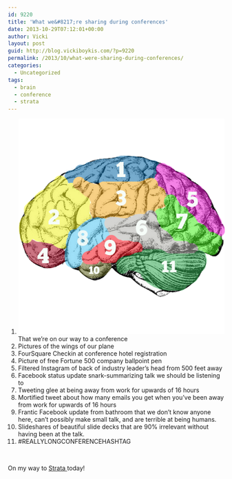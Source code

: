 ```yaml
---
id: 9220
title: 'What we&#8217;re sharing during conferences'
date: 2013-10-29T07:12:01+00:00
author: Vicki
layout: post
guid: http://blog.vickiboykis.com/?p=9220
permalink: /2013/10/what-were-sharing-during-conferences/
categories:
  - Uncategorized
tags:
  - brain
  - conference
  - strata
---
```

  1. [<img class="aligncenter size-full wp-image-9221" alt="brain" src="https://raw.githubusercontent.com/veekaybee/wlb/gh-pages/assets/images/2013/10/brain.png" width="500" height="500" />](https://raw.githubusercontent.com/veekaybee/wlb/gh-pages/assets/images/2013/10/brain.png)That we&#8217;re on our way to a conference
  2. Pictures of the wings of our plane
  3. FourSquare Checkin at conference hotel registration
  4. Picture of free Fortune 500 company ballpoint pen
  5. Filtered Instagram of back of industry leader&#8217;s head from 500 feet away
  6. Facebook status update snark-summarizing talk we should be listening to
  7. Tweeting glee at being away from work for upwards of 16 hours
  8. Mortified tweet about how many emails you get when you&#8217;ve been away from work for upwards of 16 hours
  9. Frantic Facebook update from bathroom that we don&#8217;t know anyone here, can&#8217;t possibly make small talk, and are terrible at being humans.
 10. Slideshares of beautiful slide decks that are 90% irrelevant without having been at the talk.
 11. #REALLYLONGCONFERENCEHASHTAG

&nbsp;

On my way to <a href="http://strataconf.com/" target="_blank">Strata </a>today!